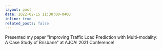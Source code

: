 ```yaml
---
layout: post
date: 2022-02-15 11:30:00-0400
inline: true
related_posts: false
---
```


Presented my paper "Improving Traffic Load Prediction with Multi-modality: A Case Study of Brisbane" at AJCAI 2021 Conference!